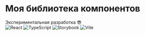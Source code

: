 # Моя библиотека компонентов
Экспериментальная разработка 😎
<br>
![React](https://img.shields.io/badge/React-61DAFB)
![TypeScript](https://img.shields.io/badge/TypeScript-3178C6)
![Storybook](https://img.shields.io/badge/Storybook-FF4785)
![Vite](https://img.shields.io/badge/Vite-646CFF)
